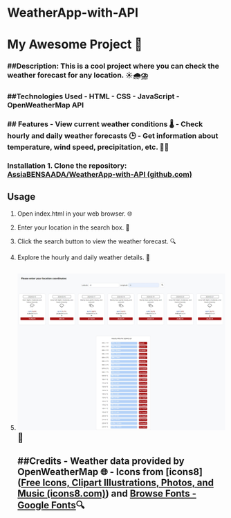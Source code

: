 # WeatherApp-with-API

# My Awesome Project 🚀

### ##Description: This is a cool project where you can check the weather forecast for any location. ☀️🌧️⛈️

### ##Technologies Used - HTML - CSS - JavaScript - OpenWeatherMap API

### ## Features - View current weather conditions 🌡️ - Check hourly and daily weather forecasts 🕒 - Get information about temperature, wind speed, precipitation, etc. 💨💧

### Installation 1. Clone the repository: [AssiaBENSAADA/WeatherApp-with-API (github.com)](https://github.com/AssiaBENSAADA/WeatherApp-with-API)

## Usage

1. Open index.html in your web browser. 🌐

2. Enter your location in the search box. 📍

3. Click the search button to view the weather forecast. 🔍 

4. Explore the hourly and daily weather details. 📅

5. ## ![Alt Text](https://github.com/AssiaBENSAADA/WeatherApp-with-API/blob/main/js%20project.jpeg)📸
   
   ## ##Credits - Weather data provided by OpenWeatherMap 🌐 - Icons from [icons8]([Free Icons, Clipart Illustrations, Photos, and Music (icons8.com)](https://icons8.com/)) and [Browse Fonts - Google Fonts](https://fonts.google.com/)🔍